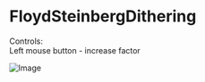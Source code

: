 # FloydSteinbergDithering

Controls:   
Left mouse button - increase factor   

![Image](https://github.com/SlawekSt/FloydSteinbergDithering/blob/main/Dithering.PNG)
